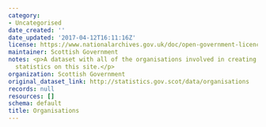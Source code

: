 ```yaml
---
category:
- Uncategorised
date_created: ''
date_updated: '2017-04-12T16:11:16Z'
license: https://www.nationalarchives.gov.uk/doc/open-government-licence/version/3/
maintainer: Scottish Government
notes: <p>A dataset with all of the organisations involved in creating and publishing
  statistics on this site.</p>
organization: Scottish Government
original_dataset_link: http://statistics.gov.scot/data/organisations
records: null
resources: []
schema: default
title: Organisations
---
```

